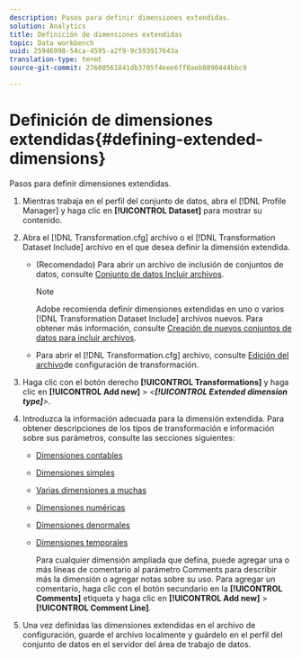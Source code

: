 ```yaml
---
description: Pasos para definir dimensiones extendidas.
solution: Analytics
title: Definición de dimensiones extendidas
topic: Data workbench
uuid: 25946998-54ca-4595-a2f9-9c593917643a
translation-type: tm+mt
source-git-commit: 27600561841db3705f4eee6ff0aeb8890444bbc9

---
```



# Definición de dimensiones extendidas{#defining-extended-dimensions}

Pasos para definir dimensiones extendidas.

1. Mientras trabaja en el perfil del conjunto de datos, abra el [!DNL Profile Manager] y haga clic en **[!UICONTROL Dataset]** para mostrar su contenido.
1. Abra el [!DNL Transformation.cfg] archivo o el [!DNL Transformation Dataset Include] archivo en el que desea definir la dimensión extendida.

   * (Recomendado) Para abrir un archivo de inclusión de conjuntos de datos, consulte [Conjunto de datos Incluir archivos](../../../home/c-dataset-const-proc/c-dataset-inc-files/c-abt-dataset-inc-files.md).

      >[!NOTE]
      >
      >Adobe recomienda definir dimensiones extendidas en uno o varios [!DNL Transformation Dataset Include] archivos nuevos. Para obtener más información, consulte [Creación de nuevos conjuntos de datos para incluir archivos](../../../home/c-dataset-const-proc/c-dataset-inc-files/c-work-dataset-inc-files/t-create-new-dataset-inc-files.md#task-b29f30605c374a6ca747ac843337b06e).

   * Para abrir el [!DNL Transformation.cfg] archivo, consulte [Edición del archivo](../../../home/c-dataset-const-proc/c-trans-config-file/t-edit-trans-config-file.md#task-cfef4142c1bf4437a669d1fdc75cabbc)de configuración de transformación.

1. Haga clic con el botón derecho **[!UICONTROL Transformations]** y haga clic en **[!UICONTROL Add new]** > *&lt;**[!UICONTROL Extended dimension type]**>*.
1. Introduzca la información adecuada para la dimensión extendida. Para obtener descripciones de los tipos de transformación e información sobre sus parámetros, consulte las secciones siguientes:

   * [Dimensiones contables](../../../home/c-dataset-const-proc/c-ex-dim/c-types-ex-dim/c-count-dim.md#concept-f28b633419494e7bbc510012dbfcc6f8)
   * [Dimensiones simples](../../../home/c-dataset-const-proc/c-ex-dim/c-types-ex-dim/c-simple-dim.md#concept-c1d804dac4094489afe61560d2908181)
   * [Varias dimensiones a muchas](../../../home/c-dataset-const-proc/c-ex-dim/c-types-ex-dim/c-many-dim.md#concept-5ed3cca8b2194d4f96134f6238040998)
   * [Dimensiones numéricas](../../../home/c-dataset-const-proc/c-ex-dim/c-types-ex-dim/c-num-dim.md#concept-8513b9afaff447c8b334410b565b91ed)
   * [Dimensiones denormales](../../../home/c-dataset-const-proc/c-ex-dim/c-types-ex-dim/c-denormal-dim.md#concept-54a2600b8ee748b7acff405daccf3489)
   * [Dimensiones temporales](../../../home/c-dataset-const-proc/c-ex-dim/c-types-ex-dim/c-time-dim.md#concept-1e4eeb8d33964bb2a8d5768d6439df67)

      Para cualquier dimensión ampliada que defina, puede agregar una o más líneas de comentario al parámetro Comments para describir más la dimensión o agregar notas sobre su uso. Para agregar un comentario, haga clic con el botón secundario en la **[!UICONTROL Comments]** etiqueta y haga clic en **[!UICONTROL Add new]** > **[!UICONTROL Comment Line]**.

1. Una vez definidas las dimensiones extendidas en el archivo de configuración, guarde el archivo localmente y guárdelo en el perfil del conjunto de datos en el servidor del área de trabajo de datos.
